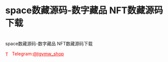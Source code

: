 # space数藏源码-数字藏品 NFT数藏源码下载

<br>space数藏源码-数字藏品 NFT数藏源码下载 <br>




<p style="color: red;"><img src="https://cdn-icons-png.flaticon.com/512/2111/2111646.png" alt="Telegram Icon" style="width: 16px; vertical-align: middle; margin-right: 5px;">Telegram:<a href="https://t.me/tgymw_shop" style="color: red;">@tgymw_shop</a></p>
